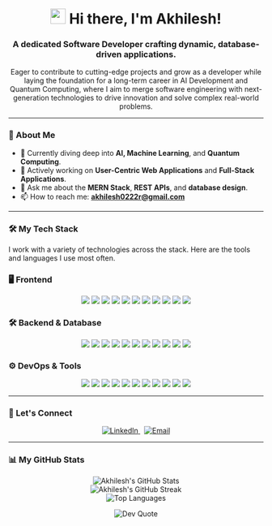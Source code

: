 <div align="center">
  <h1><a href="#"><img src="https://media.giphy.com/media/hvRJCLFzcasrR4ia7z/giphy.gif" width="30px"></a> Hi there, I'm Akhilesh!</h1>
  <h3>A dedicated Software Developer crafting dynamic, database-driven applications.</h3>
</div>

<p align="center">
  Eager to contribute to cutting-edge projects and grow as a developer while laying the foundation for a long-term career in AI Development and Quantum Computing, where I aim to merge software engineering with next-generation technologies to drive innovation and solve complex real-world problems.
</p>

---

### 🚀 About Me

* 🌱 Currently diving deep into **AI, Machine Learning**, and **Quantum Computing**.
* 🔭 Actively working on **User-Centric Web Applications** and **Full-Stack Applications**.
* 💬 Ask me about the **MERN Stack**, **REST APIs**, and **database design**.
* 📫 How to reach me: **akhilesh0222r@gmail.com**

---

### 🛠️ My Tech Stack

I work with a variety of technologies across the stack. Here are the tools and languages I use most often.

<h3>🖥️ Frontend</h3>
<p align="center">
<img src="https://img.shields.io/badge/react-%2320232a.svg?style=for-the-badge&logo=react&logoColor=%2361DAFB">
<img src="https://img.shields.io/badge/vite-%23646CFF.svg?style=for-the-badge&logo=vite&logoColor=white">
<img src="https://img.shields.io/badge/tailwindcss-%2338B2AC.svg?style=for-the-badge&logo=tailwind-css&logoColor=white">
<img src="https://img.shields.io/badge/javascript-%23323330.svg?style=for-the-badge&logo=javascript&logoColor=%23F7DF1E">
<img src="https://img.shields.io/badge/html5-%23E34F26.svg?style=for-the-badge&logo=html5&logoColor=white">
<img src="https://img.shields.io/badge/css3-%231572B6.svg?style=for-the-badge&logo=css3&logoColor=white">
<img src="https://img.shields.io/badge/bootstrap-%238511FA.svg?style=for-the-badge&logo=bootstrap&logoColor=white">
<img src="https://img.shields.io/badge/redux-%23593d88.svg?style=for-the-badge&logo=redux&logoColor=white">
<img src="https://img.shields.io/badge/React_Router-CA4245?style=for-the-badge&logo=react-router&logoColor=white">
<img src="https://img.shields.io/badge/threejs-black?style=for-the-badge&logo=three.js&logoColor=white">
<img src="https://img.shields.io/badge/chart.js-F5788D.svg?style=for-the-badge&logo=chart.js&logoColor=white">
</p>

<h3>🛠️ Backend & Database</h3>
<p align="center">
<img src="https://img.shields.io/badge/node.js-6DA55F?style=for-the-badge&logo=node.js&logoColor=white">
<img src="https://img.shields.io/badge/express.js-%23404d59.svg?style=for-the-badge&logo=express&logoColor=%2361DAFB">
<img src="https://img.shields.io/badge/python-3670A0?style=for-the-badge&logo=python&logoColor=ffdd54">
<img src="https://img.shields.io/badge/MongoDB-%234ea94b.svg?style=for-the-badge&logo=mongodb&logoColor=white">
<img src="https://img.shields.io/badge/mysql-4479A1.svg?style=for-the-badge&logo=mysql&logoColor=white">
<img src="https://img.shields.io/badge/sqlite-%2307405e.svg?style=for-the-badge&logo=sqlite&logoColor=white">
<img src="https://img.shields.io/badge/firebase-a08021?style=for-the-badge&logo=firebase&logoColor=ffcd34">
<img src="https://img.shields.io/badge/Socket.io-black?style=for-the-badge&logo=socket.io&badgeColor=010101">
<img src="https://img.shields.io/badge/JWT-black?style=for-the-badge&logo=JSON%20web%20tokens">
<img src="https://img.shields.io/badge/pandas-%23150458.svg?style=for-the-badge&logo=pandas&logoColor=white">
<img src="https://img.shields.io/badge/numpy-%23013243.svg?style=for-the-badge&logo=numpy&logoColor=white">
</p>

<h3>⚙️ DevOps & Tools</h3>
<p align="center">
<img src="https://img.shields.io/badge/git-%23F05033.svg?style=for-the-badge&logo=git&logoColor=white">
<img src="https://img.shields.io/badge/github-%23121011.svg?style=for-the-badge&logo=github&logoColor=white">
<img src="https://img.shields.io/badge/docker-%230db7ed.svg?style=for-the-badge&logo=docker&logoColor=white">
<img src="https://img.shields.io/badge/Postman-FF6C37?style=for-the-badge&logo=postman&logoColor=white">
<img src="https://img.shields.io/badge/AWS-%23FF9900.svg?style=for-the-badge&logo=amazon-aws&logoColor=white">
<img src="https://img.shields.io/badge/vercel-%23000000.svg?style=for-the-badge&logo=vercel&logoColor=white">
<img src="https://img.shields.io/badge/Render-%46E3B7.svg?style=for-the-badge&logo=render&logoColor=white">
<img src="https://img.shields.io/badge/Canva-%2300C4CC.svg?style=for-the-badge&logo=Canva&logoColor=white">
<img src="https://img.shields.io/badge/-Raspberry_Pi-C51A4A?style=for-the-badge&logo=Raspberry-Pi">
<img src="https://img.shields.io/badge/unity-%23000000.svg?style=for-the-badge&logo=unity&logoColor=white">
<img src="https://img.shields.io/badge/unrealengine-%23313131.svg?style=for-the-badge&logo=unrealengine&logoColor=white">
</p>

---

### 🤝 Let's Connect

<p align="center">
  <a href="https://linkedin.com/in/akhilesh2022">
    <img src="https://img.shields.io/badge/LinkedIn-%230077B5.svg?logo=linkedin&logoColor=white" alt="LinkedIn">
  </a>
  &nbsp;
  <a href="mailto:akhilesh0222r@gmail.com">
    <img src="https://img.shields.io/badge/Email-D14836?logo=gmail&logoColor=white" alt="Email">
  </a>
</p>

---

### 📊 My GitHub Stats

<p align="center">
  <img src="https://github-readme-stats.vercel.app/api?username=Akhilesh-2024&theme=tokyonight&hide_border=false&include_all_commits=true&count_private=false" alt="Akhilesh's GitHub Stats" />
  <br/>
  <img src="https://nirzak-streak-stats.vercel.app/?user=Akhilesh-2024&theme=tokyonight&hide_border=false" alt="Akhilesh's GitHub Streak" />
  <br/>
  <img src="https://github-readme-stats.vercel.app/api/top-langs/?username=Akhilesh-2024&theme=tokyonight&hide_border=false&include_all_commits=true&count_private=false&layout=compact" alt="Top Languages" />
</p>

<p align="center">
  <img src="https://quotes-github-readme.vercel.app/api?type=horizontal&theme=tokyonight" alt="Dev Quote" />
</p>
